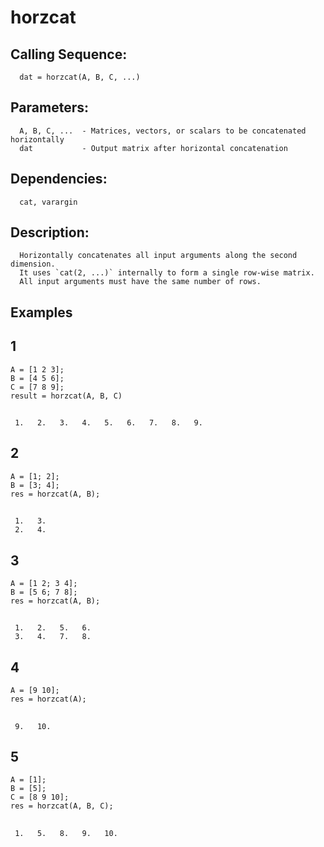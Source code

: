 # horzcat
## Calling Sequence:
      dat = horzcat(A, B, C, ...)
## Parameters:
      A, B, C, ...  - Matrices, vectors, or scalars to be concatenated horizontally
      dat           - Output matrix after horizontal concatenation
## Dependencies:
      cat, varargin
## Description:
      Horizontally concatenates all input arguments along the second dimension.
      It uses `cat(2, ...)` internally to form a single row-wise matrix.
      All input arguments must have the same number of rows.
## Examples 
## 1
    A = [1 2 3];
    B = [4 5 6];
    C = [7 8 9];
    result = horzcat(A, B, C)
##
     1.   2.   3.   4.   5.   6.   7.   8.   9.

## 2
    A = [1; 2];
    B = [3; 4];
    res = horzcat(A, B);
##
     1.   3.
     2.   4.

## 3
    A = [1 2; 3 4];
    B = [5 6; 7 8];
    res = horzcat(A, B);
##
     1.   2.   5.   6.
     3.   4.   7.   8.

## 4
    A = [9 10];
    res = horzcat(A);
##
     9.   10.

## 5
    A = [1];
    B = [5];
    C = [8 9 10];
    res = horzcat(A, B, C);
## 
     1.   5.   8.   9.   10.


